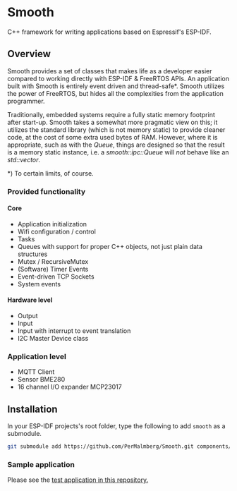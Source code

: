 # Smooth
C++ framework for writing applications based on Espressif's ESP-IDF.

## Overview

Smooth provides a set of classes that makes life as a developer easier compared to working directly with ESP-IDF & FreeRTOS APIs.
An application built with Smooth is entirely event driven and thread-safe*. Smooth utilizes the power of FreeRTOS, but hides all the complexities from the application programmer.

Traditionally, embedded systems require a fully static memory footprint after start-up. Smooth takes
a somewhat more pragmatic view on this; it utilizes the standard library (which is not memory static) to provide cleaner code,
at the cost of some extra used bytes of RAM. However, where it is appropriate, such as with the *Queue*, things are designed so
that the result is a memory static instance, i.e. a *smooth::ipc::Queue* will _not_ behave like an *std::vector*.  

*) To certain limits, of course.

### Provided functionality

#### Core
- Application initialization
- Wifi configuration / control
- Tasks
- Queues with support for proper C++ objects, not just plain data structures
- Mutex / RecursiveMutex
- (Software) Timer Events
- Event-driven TCP Sockets
- System events

#### Hardware level

- Output
- Input
- Input with interrupt to event translation
- I2C Master Device class

### Application level

- MQTT Client
- Sensor BME280
- 16 channel I/O expander MCP23017 


## Installation

In your ESP-IDF projects's root folder, type the following to add `smooth` as a submodule.

```Bash
git submodule add https://github.com/PerMalmberg/Smooth.git components/smooth
```

### Sample application

Please see the [test application in this repository.](https://github.com/PerMalmberg/Smooth-test)